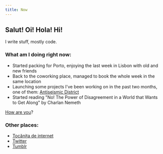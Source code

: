 ```yaml
---
title: Now
---
```


## Salut! Oi! Hola! Hi!

I write stuff, mostly code.

### What am I doing right **now**:

- Started packing for Porto, enjoying the last week in Lisbon with old and new friends
- Back to the coworking place, managed to book the whole week in the same location
- Launching some projects I've been working on in the past two months, one of them: [Antiseismic District](https://antiseismic.info)
- Started reading "No! The Power of Disagreement in a World that Wants to Get Along" by Charlan Nemeth

[How are you](mailto:vlad@nsu.ro?subject=Hey%2C%20I%20am%20...)?

### Other places:
- [Tocănița de internet](https://tocanita.substack.com/)
- [Twitter](https://twitter.com/owltakestime/)
- [Tumblr](https://owltakestime.tumblr.com/)
